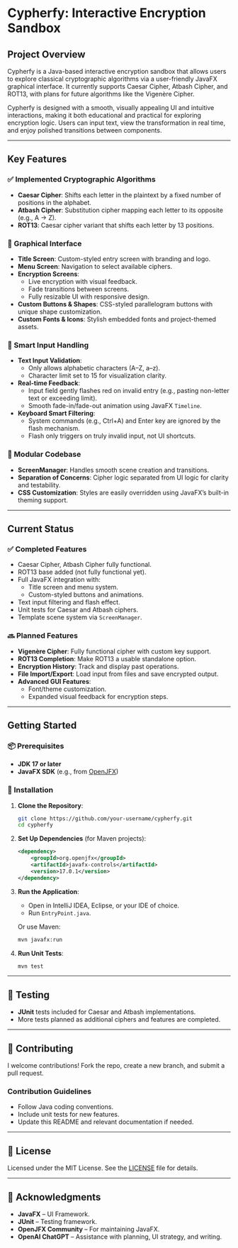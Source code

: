 # Cypherfy: Interactive Encryption Sandbox

## Project Overview

Cypherfy is a Java-based interactive encryption sandbox that allows users to explore classical cryptographic algorithms via a user-friendly JavaFX graphical interface. It currently supports Caesar Cipher, Atbash Cipher, and ROT13, with plans for future algorithms like the Vigenère Cipher.

Cypherfy is designed with a smooth, visually appealing UI and intuitive interactions, making it both educational and practical for exploring encryption logic. Users can input text, view the transformation in real time, and enjoy polished transitions between components.

---

## Key Features

### ✅ Implemented Cryptographic Algorithms

- **Caesar Cipher**: Shifts each letter in the plaintext by a fixed number of positions in the alphabet.
- **Atbash Cipher**: Substitution cipher mapping each letter to its opposite (e.g., A → Z).
- **ROT13**: Caesar cipher variant that shifts each letter by 13 positions.

### 🎨 Graphical Interface

- **Title Screen**: Custom-styled entry screen with branding and logo.
- **Menu Screen**: Navigation to select available ciphers.
- **Encryption Screens**:
  - Live encryption with visual feedback.
  - Fade transitions between screens.
  - Fully resizable UI with responsive design.
- **Custom Buttons & Shapes**: CSS-styled parallelogram buttons with unique shape customization.
- **Custom Fonts & Icons**: Stylish embedded fonts and project-themed assets.

### 🧠 Smart Input Handling

- **Text Input Validation**:
  - Only allows alphabetic characters (A–Z, a–z).
  - Character limit set to 15 for visualization clarity.
- **Real-time Feedback**:
  - Input field gently flashes red on invalid entry (e.g., pasting non-letter text or exceeding limit).
  - Smooth fade-in/fade-out animation using JavaFX `Timeline`.
- **Keyboard Smart Filtering**:
  - System commands (e.g., Ctrl+A) and Enter key are ignored by the flash mechanism.
  - Flash only triggers on truly invalid input, not UI shortcuts.

### 🧱 Modular Codebase

- **ScreenManager**: Handles smooth scene creation and transitions.
- **Separation of Concerns**: Cipher logic separated from UI logic for clarity and testability.
- **CSS Customization**: Styles are easily overridden using JavaFX’s built-in theming support.

---

## Current Status

### ✅ Completed Features

- Caesar Cipher, Atbash Cipher fully functional.
- ROT13 base added (not fully functional yet).
- Full JavaFX integration with:
  - Title screen and menu system.
  - Custom-styled buttons and animations.
- Text input filtering and flash effect.
- Unit tests for Caesar and Atbash ciphers.
- Template scene system via `ScreenManager`.

### 🔜 Planned Features

- **Vigenère Cipher**: Fully functional cipher with custom key support.
- **ROT13 Completion**: Make ROT13 a usable standalone option.
- **Encryption History**: Track and display past operations.
- **File Import/Export**: Load input from files and save encrypted output.
- **Advanced GUI Features**:
  - Font/theme customization.
  - Expanded visual feedback for encryption steps.

---

## Getting Started

### 📦 Prerequisites

- **JDK 17 or later**
- **JavaFX SDK** (e.g., from [OpenJFX](https://openjfx.io/))

### 🚀 Installation

1. **Clone the Repository**:
   ```bash
   git clone https://github.com/your-username/cypherfy.git
   cd cypherfy
   ```

2. **Set Up Dependencies** (for Maven projects):
   ```xml
   <dependency>
       <groupId>org.openjfx</groupId>
       <artifactId>javafx-controls</artifactId>
       <version>17.0.1</version>
   </dependency>
   ```

3. **Run the Application**:
   - Open in IntelliJ IDEA, Eclipse, or your IDE of choice.
   - Run `EntryPoint.java`.

   Or use Maven:
   ```bash
   mvn javafx:run
   ```

4. **Run Unit Tests**:
   ```bash
   mvn test
   ```

---

## 🧪 Testing

- **JUnit** tests included for Caesar and Atbash implementations.
- More tests planned as additional ciphers and features are completed.

---

## 🤝 Contributing

I welcome contributions! Fork the repo, create a new branch, and submit a pull request.

### Contribution Guidelines

- Follow Java coding conventions.
- Include unit tests for new features.
- Update this README and relevant documentation if needed.

---

## 📄 License

Licensed under the MIT License. See the [LICENSE](LICENSE) file for details.

---

## 🙌 Acknowledgments

- **JavaFX** – UI Framework.
- **JUnit** – Testing framework.
- **OpenJFX Community** – For maintaining JavaFX.
- **OpenAI ChatGPT** – Assistance with planning, UI strategy, and writing.

